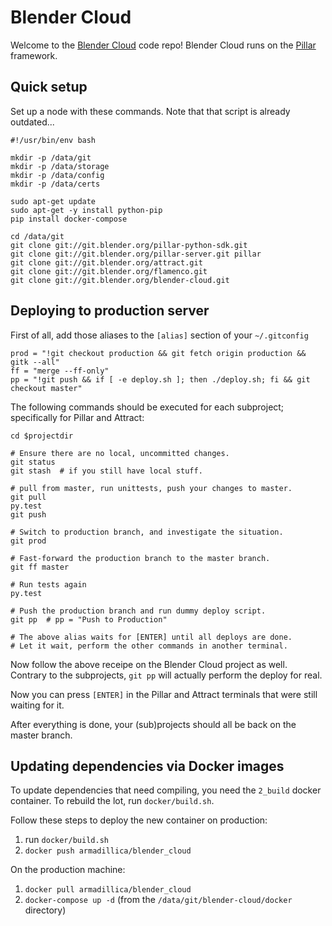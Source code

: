 # Blender Cloud

Welcome to the [Blender Cloud](https://cloud.blender.org) code repo!
Blender Cloud runs on the [Pillar](https://pillarframework.org) framework.

## Quick setup
Set up a node with these commands. Note that that script is already outdated...

```
#!/usr/bin/env bash

mkdir -p /data/git
mkdir -p /data/storage
mkdir -p /data/config
mkdir -p /data/certs

sudo apt-get update
sudo apt-get -y install python-pip
pip install docker-compose

cd /data/git
git clone git://git.blender.org/pillar-python-sdk.git
git clone git://git.blender.org/pillar-server.git pillar
git clone git://git.blender.org/attract.git
git clone git://git.blender.org/flamenco.git
git clone git://git.blender.org/blender-cloud.git
```

## Deploying to production server

First of all, add those aliases to the `[alias]` section of your `~/.gitconfig`

```
prod = "!git checkout production && git fetch origin production && gitk --all"
ff = "merge --ff-only"
pp = "!git push && if [ -e deploy.sh ]; then ./deploy.sh; fi && git checkout master"
```

The following commands should be executed for each subproject; specifically for
Pillar and Attract:

```
cd $projectdir

# Ensure there are no local, uncommitted changes.
git status
git stash  # if you still have local stuff.

# pull from master, run unittests, push your changes to master.
git pull
py.test
git push

# Switch to production branch, and investigate the situation.
git prod

# Fast-forward the production branch to the master branch.
git ff master

# Run tests again
py.test

# Push the production branch and run dummy deploy script.
git pp  # pp = "Push to Production"

# The above alias waits for [ENTER] until all deploys are done.
# Let it wait, perform the other commands in another terminal.
```

Now follow the above receipe on the Blender Cloud project as well.
Contrary to the subprojects, `git pp` will actually perform the deploy
for real.

Now you can press `[ENTER]` in the Pillar and Attract terminals that
were still waiting for it.

After everything is done, your (sub)projects should all be back on
the master branch.


## Updating dependencies via Docker images

To update dependencies that need compiling, you need the `2_build` docker
container. To rebuild the lot, run `docker/build.sh`.

Follow these steps to deploy the new container on production:

1. run `docker/build.sh`
2. `docker push armadillica/blender_cloud`

On the production machine:

1. `docker pull armadillica/blender_cloud`
2. `docker-compose up -d` (from the `/data/git/blender-cloud/docker` directory)
